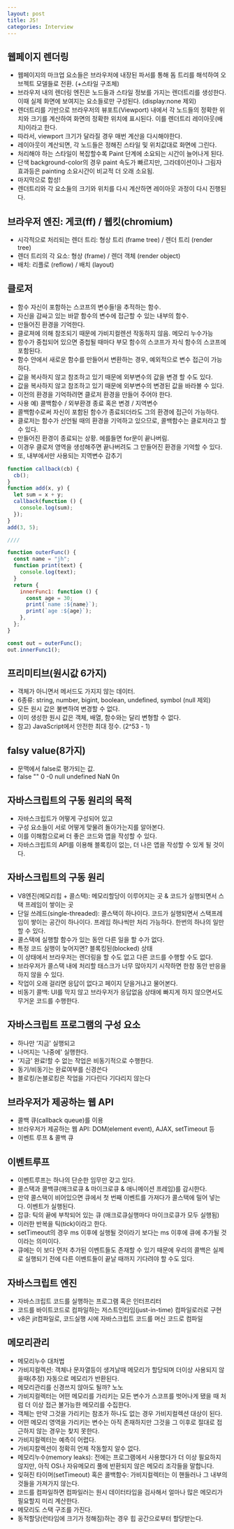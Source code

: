 ```yaml
---
layout: post
title: JS!
categories: Interview
---
```


## 웹페이지 렌더링

- 웹페이지의 마크업 요소들은 브라우저에 내장된 파서를 통해 돔 트리를 해석하여 오브젝트 모델들로 전환. (+스타일 구조체)
- 브라우저 내의 렌더링 엔진은 노드들과 스타일 정보를 가지는 렌더트리를 생성한다. 이때 실제 화면에 보여지는 요소들로만 구성된다. (display:none 제외)
- 렌더트리를 기반으로 브라우저의 뷰포트(Viewport) 내에서 각 노드들의 정확한 위치와 크기를 계산하여 화면의 정확한 위치에 표시된다. 이를 렌더트리 레이아웃(배치)이라고 한다.
- 따라서, viewport 크기가 달라질 경우 매번 계산을 다시해야한다.
- 레이아웃이 계산되면, 각 노드들은 정해진 스타일 및 위치값대로 화면에 그린다.
- 처리해야 하는 스타일이 복잡할수록 Paint 단계에 소요되는 시간이 늘어나게 된다.
- 단색 background-color의 경우 paint 속도가 빠르지만, 그라데이션이나 그림자 효과등은 painting 소요시간이 비교적 더 오래 소요됨.
- 마지막으로 합성!
- 렌더트리와 각 요소들의 크기와 위치를 다시 계산하면 레이아웃 과정이 다시 진행된다.

## 브라우저 엔진: 게코(ff) / 웹킷(chromium)

- 시각적으로 처리되는 렌더 트리: 형상 트리 (frame tree) / 렌더 트리 (render tree)
- 렌더 트리의 각 요소: 형상 (frame) / 렌더 객체 (render object)
- 배치: 리플로 (reflow) / 배치 (layout)

## 클로저

- 함수 자신이 포함하는 스코프의 변수들!을 추적하는 함수.
- 자신을 감싸고 있는 바깥 함수의 변수에 접근할 수 있는 내부의 함수.
- 만들어진 환경을 기억한다.
- 클로져에 의해 참조되기 때문에 가비지컬렌션 작동하지 않음. 메모리 누수가능
- 함수가 중첩되어 있으면 중첩될 때마다 부모 함수의 스코프가 자식 함수의 스코프에 포함된다.
- 함수 안에서 새로운 함수를 만들어서 변환하는 경우, 예외적으로 변수 접근이 가능하다.
- 값을 복사하지 않고 참조하고 있기 때문에 외부변수의 값을 변경 할 수도 있다.
- 값을 복사하지 않고 참조하고 있기 때문에 외부변수의 변경된 값을 바라볼 수 있다.
- 이전의 환경을 기억하려면 클로저 환경을 만들어 주어야 한다.
- 사용 예) 콜백함수 / 외부환경 종료 혹은 변경 / 지역변수
- 콜백함수로써 자신이 포함된 함수가 종료되더라도 그의 환경에 접근이 가능하다.
- 클로저는 함수가 선언될 때의 환경을 기억하고 있으므로, 콜백함수는 클로저라고 할 수 있다.
- 만들어진 환경이 종료되는 상황. 에를들면 for문이 끝나버림.
- 이경우 클로저 영역을 생성해주면 끝나버려도 그 만들어진 환경을 기억할 수 있다.
- 또, 내부에서만 사용되는 지역변수 감추기

```js
function callback(cb) {
  cb();
}
function add(x, y) {
  let sum = x + y;
  callback(function () {
    console.log(sum);
  });
}
add(3, 5);

////

function outerFunc() {
  const name = "jh";
  function print(text) {
    console.log(text);
  }
  return {
    innerFunc1: function () {
      const age = 30;
      print(`name :${name}`);
      print(`age :${age}`);
    },
  };
}

const out = outerFunc();
out.innerFunc1();
```

## 프리미티브(원시값 6가지)

- 객체가 아니면서 메서드도 가지지 않는 데이터.
- 6종류: string, number, bigint, boolean, undefined, symbol (null 제외)
- 모든 원시 값은 불변하여 변경할 수 없다.
- 이미 생성한 원시 값은 객체, 배열, 함수와는 달리 변형할 수 없다.
- 참고) JavaScript에서 안전한 최대 정수. (2^53 - 1)

## falsy value(8가지)

- 문맥에서 false로 평가되는 값.
- false "" 0 -0 null undefined NaN 0n

## 자바스크립트의 구동 원리의 목적

- 자바스크립트가 어떻게 구성되어 있고
- 구성 요소들이 서로 어떻게 맞물려 돌아가는지를 알아본다.
- 이를 이해함으로써 더 좋은 코드와 앱을 작성할 수 있다.
- 자바스크립트의 API를 이용해 블록킹이 없는, 더 나은 앱을 작성할 수 있게 될 것이다.

## 자바스크립트의 구동 원리

- V8엔진(메모리힙 + 콜스택): 메모리할당이 이루어지는 곳 & 코드가 실행되면서 스택 프레임이 쌓이는 곳
- 단일 쓰레드(single-threaded): 콜스택이 하나이다. 코드가 실행되면서 스택프레임이 쌓이는 공간이 하나이다. 프레임 하나씩만 처리 가능하다. 한번의 하나의 일만 할 수 있다.
- 콜스택에 실행할 함수가 있는 동안 다른 일을 할 수가 없다.
- 특정 코드 실행이 늦어지면? 블록킹된(blocked) 상태
- 이 상태에서 브라우저는 렌더링을 할 수도 없고 다른 코드를 수행할 수도 없다.
- 브라우저가 콜스택 내에 처리할 태스크가 너무 많아지기 시작하면 한참 동안 반응을 하지 않을 수 있다.
- 작업이 오래 걸리면 응답이 없다고 페이지 닫을거냐고 물어본다.
- 비동기 콜백: UI를 막지 않고 브라우저가 응답없음 상태에 빠지게 하지 않으면서도 무거운 코드를 수행한다.

## 자바스크립트 프로그램의 구성 요소

- 하나만 ‘지금' 실행되고
- 나머지는 ‘나중에' 실행한다.
- ‘지금' 완료!할 수 없는 작업은 비동기적으로 수행한다.
- 동기/비동기는 완료여부를 신경쓴다
- 블로킹/논블로킹은 작업을 기다린다 기다리지 않는다

## 브라우저가 제공하는 웹 API

- 콜백 큐(callback queue)를 이용
- 브라우저가 제공하는 웹 API: DOM(element event), AJAX, setTimeout 등
- 이벤트 루프 & 콜백 큐

## 이벤트루프

- 이벤트루프는 하나의 단순한 임무만 갖고 있다.
- 콜스택과 콜백큐(매크로큐 & 마이크로큐 & 애니메이션 프레임)를 감시한다.
- 만약 콜스택이 비어있으면 큐에서 첫 번째 이벤트를 가져다가 콜스택에 밀어 넣는다. 이벤트가 실행된다.
- 잡큐: 틱의 끝에 부착되어 있는 큐 (매크로큐실행마다 마이크로큐가 모두 실행됨)
- 이러한 반복을 틱(tick)이라고 한다.
- setTimeout의 경우 ms 이후에 실행될 것이라기 보다는 ms 이후에 큐에 추가될 것이라는 의미이다.
- 큐에는 이 보다 먼저 추가된 이벤트들도 존재할 수 있기 때문에 우리의 콜백은 실제로 실행되기 전에 다른 이벤트들이 끝날 때까지 기다려야 할 수도 있다.

## 자바스크립트 엔진

- 자바스크립트 코드를 실행하는 프로그램 혹은 인터프리터
- 코드를 바이트코드로 컴파일하는 저스트인타임(just-in-time) 컴파일로러로 구현
- v8은 jit컴파일로, 코드실행 시에 자바스크립트 코드를 머신 코드로 컴파일

## 메모리관리

- 메모리누수 대처법
- 가비지컬렉션: 객체나 문자열등이 생겨날때 메모리가 할당되며 더이상 사용되지 않을때(추정) 자동으로 메모리가 반환된다.
- 메모리관리를 신경쓰지 않아도 될까? 노노
- 가비지컬렉터는 어떤 메모리를 가리키는 모든 변수가 스코프를 벗어나게 됐을 때 처럼 더 이상 접근 불가능한 메모리를 수집한다.
- 객체는 만약 그것을 가리키는 참조가 하나도 없는 경우 가비지컬렉션 대상이 된다.
- 어떤 메모리 영역을 가리키는 변수는 아직 존재하지만 그것을 그 이후로 절대로 접근하지 않는 경우는 찾지 못한다.
- 가비지컬렉터는 예측이 어렵다.
- 가비지칼렉션이 정확히 언제 작동할지 알수 없다.
- 메모리누수(memory leaks): 전에는 프로그램에서 사용했다가 더 이상 필요하지 않지만, 아직 OS나 자유메모리 풀에 반환되지 않은 메모리 조각들을 말합니다.
- 잊혀진 타이머(setTimeout) 혹은 콜백함수: 가비지컬렉터는 이 핸들러나 그 내부의 것들을 가져가지 않는다.
- 코드를 컴파일하면 컴파일러는 원시 데이터타입을 검사해서 얼마나 많은 메모리가 필요할지 미리 계산한다.
- 메모리도 스택 구조를 가진다.
- 동적할당(런타임에 크기가 정해짐)하는 경우 힙 공간으로부터 할당받는다.
